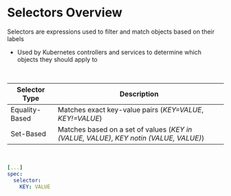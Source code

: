 # Selectors Overview

Selectors are expressions used to filter and match objects based on their labels

* Used by Kubernetes controllers and services to determine which objects they should apply to

<br>

| Selector Type | Description |
| --- | --- |
| Equality-Based | Matches exact key-value pairs (*KEY=VALUE*, *KEY!=VALUE*) |
| Set-Based | Matches based on a set of values (*KEY in (VALUE, VALUE)*, *KEY notin (VALUE, VALUE)*) |

<br>

```YAML
[...]
spec:
  selector:
    KEY: VALUE
```
